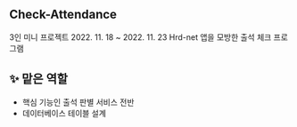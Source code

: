 ## Check-Attendance
3인 미니 프로젝트 2022. 11. 18 ~ 2022. 11. 23
Hrd-net 앱을 모방한 출석 체크 프로그램

## :sparkles: 맡은 역할 
- 핵심 기능인 출석 판별 서비스 전반
- 데이터베이스 테이블 설계

